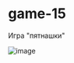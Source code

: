 # game-15

Игра "пятнашки"

![image](https://user-images.githubusercontent.com/44035759/61182056-c7150880-a636-11e9-8508-c22bf16e2c4e.png)
